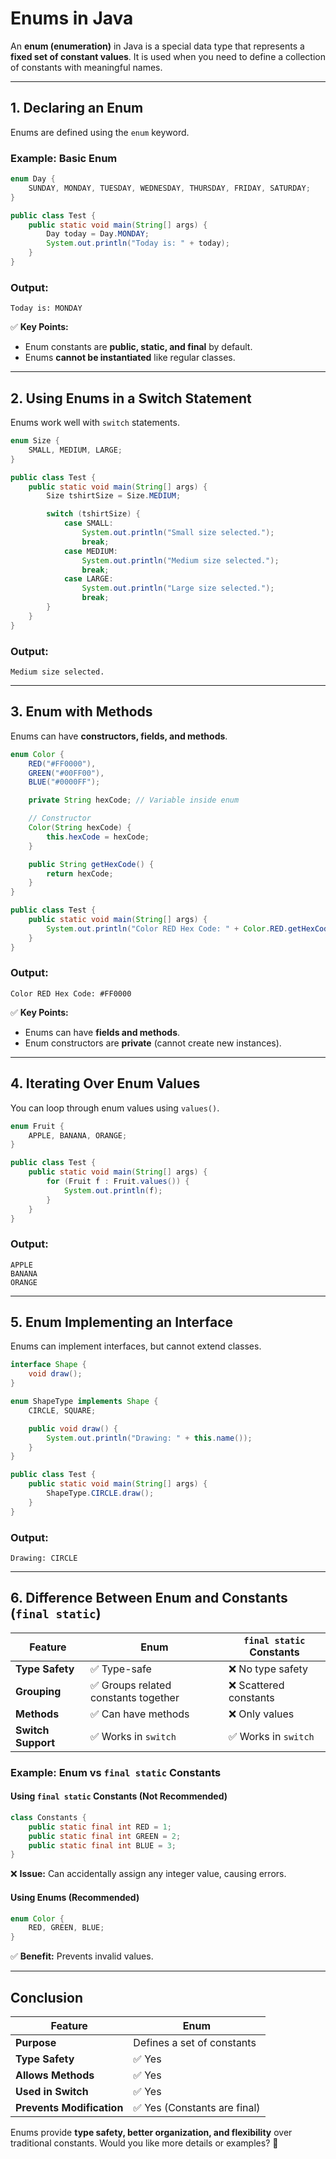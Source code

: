 # **Enums in Java**  

An **enum (enumeration)** in Java is a special data type that represents a **fixed set of constant values**. It is used when you need to define a collection of constants with meaningful names.

---

## **1. Declaring an Enum**
Enums are defined using the `enum` keyword.

### **Example: Basic Enum**
```java
enum Day {
    SUNDAY, MONDAY, TUESDAY, WEDNESDAY, THURSDAY, FRIDAY, SATURDAY;
}

public class Test {
    public static void main(String[] args) {
        Day today = Day.MONDAY;
        System.out.println("Today is: " + today);
    }
}
```
### **Output:**
```
Today is: MONDAY
```
✅ **Key Points:**  
- Enum constants are **public, static, and final** by default.  
- Enums **cannot be instantiated** like regular classes.

---

## **2. Using Enums in a Switch Statement**
Enums work well with `switch` statements.

```java
enum Size {
    SMALL, MEDIUM, LARGE;
}

public class Test {
    public static void main(String[] args) {
        Size tshirtSize = Size.MEDIUM;

        switch (tshirtSize) {
            case SMALL:
                System.out.println("Small size selected.");
                break;
            case MEDIUM:
                System.out.println("Medium size selected.");
                break;
            case LARGE:
                System.out.println("Large size selected.");
                break;
        }
    }
}
```
### **Output:**
```
Medium size selected.
```

---

## **3. Enum with Methods**
Enums can have **constructors, fields, and methods**.

```java
enum Color {
    RED("#FF0000"),
    GREEN("#00FF00"),
    BLUE("#0000FF");

    private String hexCode; // Variable inside enum

    // Constructor
    Color(String hexCode) {
        this.hexCode = hexCode;
    }

    public String getHexCode() {
        return hexCode;
    }
}

public class Test {
    public static void main(String[] args) {
        System.out.println("Color RED Hex Code: " + Color.RED.getHexCode());
    }
}
```
### **Output:**
```
Color RED Hex Code: #FF0000
```
✅ **Key Points:**  
- Enums can have **fields and methods**.  
- Enum constructors are **private** (cannot create new instances).  

---

## **4. Iterating Over Enum Values**
You can loop through enum values using `values()`.

```java
enum Fruit {
    APPLE, BANANA, ORANGE;
}

public class Test {
    public static void main(String[] args) {
        for (Fruit f : Fruit.values()) {
            System.out.println(f);
        }
    }
}
```
### **Output:**
```
APPLE
BANANA
ORANGE
```

---

## **5. Enum Implementing an Interface**
Enums can implement interfaces, but cannot extend classes.

```java
interface Shape {
    void draw();
}

enum ShapeType implements Shape {
    CIRCLE, SQUARE;

    public void draw() {
        System.out.println("Drawing: " + this.name());
    }
}

public class Test {
    public static void main(String[] args) {
        ShapeType.CIRCLE.draw();
    }
}
```
### **Output:**
```
Drawing: CIRCLE
```

---

## **6. Difference Between Enum and Constants (`final static`)**
| Feature | Enum | `final static` Constants |
|---------|------|------------------|
| **Type Safety** | ✅ Type-safe | ❌ No type safety |
| **Grouping** | ✅ Groups related constants together | ❌ Scattered constants |
| **Methods** | ✅ Can have methods | ❌ Only values |
| **Switch Support** | ✅ Works in `switch` | ✅ Works in `switch` |

### **Example: Enum vs `final static` Constants**
#### **Using `final static` Constants (Not Recommended)**
```java
class Constants {
    public static final int RED = 1;
    public static final int GREEN = 2;
    public static final int BLUE = 3;
}
```
❌ **Issue:** Can accidentally assign any integer value, causing errors.

#### **Using Enums (Recommended)**
```java
enum Color {
    RED, GREEN, BLUE;
}
```
✅ **Benefit:** Prevents invalid values.

---

## **Conclusion**
| Feature | Enum |
|---------|------|
| **Purpose** | Defines a set of constants |
| **Type Safety** | ✅ Yes |
| **Allows Methods** | ✅ Yes |
| **Used in Switch** | ✅ Yes |
| **Prevents Modification** | ✅ Yes (Constants are final) |

Enums provide **type safety, better organization, and flexibility** over traditional constants. Would you like more details or examples? 🚀
